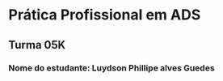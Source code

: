# Prática Profissional em ADS

## Turma 05K

### Nome do estudante: Luydson Phillipe alves Guedes 

